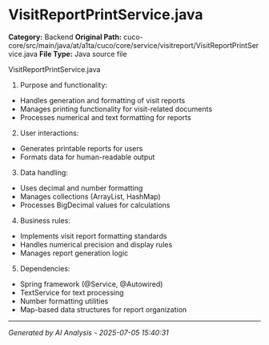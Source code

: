 # VisitReportPrintService.java

**Category:** Backend
**Original Path:** cuco-core/src/main/java/at/a1ta/cuco/core/service/visitreport/VisitReportPrintService.java
**File Type:** Java source file

VisitReportPrintService.java
1. Purpose and functionality:
- Handles generation and formatting of visit reports
- Manages printing functionality for visit-related documents
- Processes numerical and text formatting for reports

2. User interactions:
- Generates printable reports for users
- Formats data for human-readable output

3. Data handling:
- Uses decimal and number formatting
- Manages collections (ArrayList, HashMap)
- Processes BigDecimal values for calculations

4. Business rules:
- Implements visit report formatting standards
- Handles numerical precision and display rules
- Manages report generation logic

5. Dependencies:
- Spring framework (@Service, @Autowired)
- TextService for text processing
- Number formatting utilities
- Map-based data structures for report organization

---
*Generated by AI Analysis - 2025-07-05 15:40:31*

